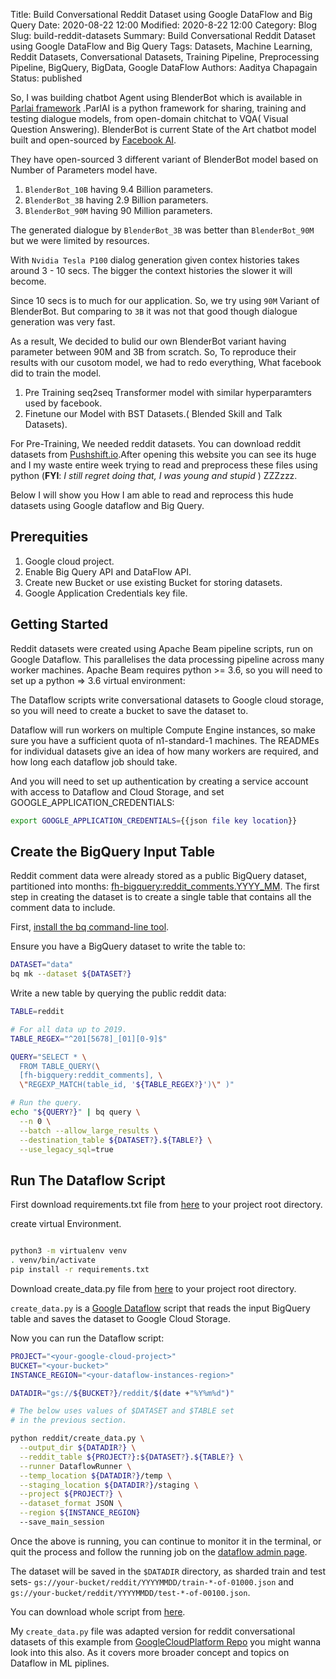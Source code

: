 Title:  Build Conversational Reddit Dataset using Google DataFlow and Big Query
Date: 2020-08-22 12:00
Modified: 2020-8-22 12:00
Category: Blog
Slug: build-reddit-datasets
Summary: Build Conversational Reddit Dataset using Google DataFlow and Big Query
Tags: Datasets, Machine Learning, Reddit Datasets, Conversational Datasets, Training Pipeline, Preprocessing Pipeline, BigQuery, BigData, Google DataFlow
Authors: Aaditya Chapagain
Status: published

So, I was building chatbot Agent using BlenderBot which is available in [Parlai framework](https://parl.ai) .ParlAI is a python framework for sharing, training and testing dialogue models, from open-domain chitchat to VQA( Visual Question Answering). BlenderBot is current State of the Art chatbot model built and open-sourced by [Facebook AI](https://ai.facebook.com).

They have open-sourced 3 different variant of BlenderBot model based on Number of Parameters model have.
1. `BlenderBot_10B` having 9.4 Billion parameters.
2. `BlenderBot_3B` having 2.9 Billion parameters.
3. `BlenderBot_90M` having 90 Million parameters.

The generated dialogue by `BlenderBot_3B` was better than `BlenderBot_90M` but we were limited by resources. 

With `Nvidia Tesla P100` dialog generation given contex histories takes around 3 - 10 secs. The bigger the context histories the slower it will become.

Since 10 secs is to much for our application. So, we try using `90M` Variant of BlenderBot. But comparing to `3B` it was not that good though dialogue generation was very fast.

As a result, We decided to bulid our own BlenderBot variant having parameter between 90M and 3B from scratch. So, To reproduce their results with our cusotom model, we had to redo everything, What facebook did to train the model.
1. Pre Training seq2seq Transformer model with similar hyperparamters used by facebook.
2. Finetune our Model with BST Datasets.( Blended Skill and Talk Datasets).

For Pre-Training, We needed reddit datasets. You can download reddit datasets from [Pushshift.io](https://files.pushshift.io/reddit/comments/).After opening this website you can see its huge and I my waste entire week trying to read and preprocess these files using python (**FYI**: *I still regret doing that, I was young and stupid* ) ZZZzzz.

Below I will show you How I am able to read and reprocess this hude datasets using Google dataflow and Big Query.

## Prerequities 

1. Google cloud project.
2. Enable Big Query API and DataFlow API.
3. Create new Bucket or use existing Bucket for storing datasets.
4. Google Application Credentials key file.

## Getting Started

Reddit datasets were created using Apache Beam pipeline scripts, run on Google Dataflow. This parallelises the data processing pipeline across many worker machines. Apache Beam requires python >= 3.6, so you will need to set up a python => 3.6 virtual environment:

The Dataflow scripts write conversational datasets to Google cloud storage, so you will need to create a bucket to save the dataset to.

Dataflow will run workers on multiple Compute Engine instances, so make sure you have a sufficient quota of n1-standard-1 machines. The READMEs for individual datasets give an idea of how many workers are required, and how long each dataflow job should take.

And you will need to set up authentication by creating a service account with access to Dataflow and Cloud Storage, and set GOOGLE_APPLICATION_CREDENTIALS:

```bash
export GOOGLE_APPLICATION_CREDENTIALS={{json file key location}}
```

## Create the BigQuery Input Table

Reddit comment data were already stored as a public BigQuery dataset, partitioned into months: [fh-bigquery:reddit_comments.YYYY_MM](https://console.cloud.google.com/bigquery?p=fh-bigquery&d=reddit_comments&page=dataset&pli=1). The first step in creating the dataset is to create a single table that contains all the comment data to include.

First, [install the bq command-line tool](https://cloud.google.com/bigquery/docs/bq-command-line-tool).

Ensure you have a BigQuery dataset to write the table to:

``` bash
DATASET="data"
bq mk --dataset ${DATASET?}
```
Write a new table by querying the public reddit data:

```bash
TABLE=reddit
```

```bash
# For all data up to 2019.
TABLE_REGEX="^201[5678]_[01][0-9]$"

QUERY="SELECT * \
  FROM TABLE_QUERY(\
  [fh-bigquery:reddit_comments], \
  \"REGEXP_MATCH(table_id, '${TABLE_REGEX?}')\" )"

# Run the query.
echo "${QUERY?}" | bq query \
  --n 0 \
  --batch --allow_large_results \
  --destination_table ${DATASET?}.${TABLE?} \
  --use_legacy_sql=true
```

## Run The Dataflow Script

First download requirements.txt file from [here](https://github.com/aadityachapagain/Conversational-Reddit-datasets/blob/master/requirements.txt) to your project root directory.

create virtual Environment.

```bash

python3 -m virtualenv venv
. venv/bin/activate
pip install -r requirements.txt
```

Download create_data.py file from [here](https://github.com/aadityachapagain/Conversational-Reddit-datasets/blob/master/reddit/create_data.py) to your project root directory.


`create_data.py` is a [Google Dataflow](https://cloud.google.com/dataflow/) script that reads the input BigQuery table and saves the dataset to Google Cloud Storage.


Now you can run the Dataflow script:

```bash
PROJECT="<your-google-cloud-project>"
BUCKET="<your-bucket>"
INSTANCE_REGION="<your-dataflow-instances-region>"

DATADIR="gs://${BUCKET?}/reddit/$(date +"%Y%m%d")"

# The below uses values of $DATASET and $TABLE set
# in the previous section.

python reddit/create_data.py \
  --output_dir ${DATADIR?} \
  --reddit_table ${PROJECT?}:${DATASET?}.${TABLE?} \
  --runner DataflowRunner \
  --temp_location ${DATADIR?}/temp \
  --staging_location ${DATADIR?}/staging \
  --project ${PROJECT?} \
  --dataset_format JSON \
  --region ${INSTANCE_REGION}
  --save_main_session
```
Once the above is running, you can continue to monitor it in the terminal, or quit the process and follow the running job on the [dataflow admin page](https://console.cloud.google.com/dataflow).

The dataset will be saved in the `$DATADIR` directory, as sharded train and test sets- `gs://your-bucket/reddit/YYYYMMDD/train-*-of-01000.json` and `gs://your-bucket/reddit/YYYYMMDD/test-*-of-00100.json`.


You can download whole script from [here](https://github.com/aadityachapagain/Conversational-Reddit-datasets).

My `create_data.py` file was adapted version for reddit conversational datasets of this example from [GoogleCloudPlatform Repo](https://github.com/GoogleCloudPlatform/cloudml-samples/blob/master/molecules/preprocess.py) you might wanna look into this also. As it covers more broader concept and topics on Dataflow in ML piplines.